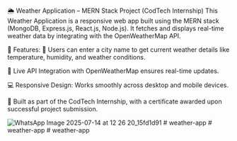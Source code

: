🌦️ Weather Application – MERN Stack Project (CodTech Internship) This Weather Application is a responsive web app built using the MERN stack (MongoDB, Express.js, React.js, Node.js). It fetches and displays real-time weather data by integrating with the OpenWeatherMap API.

🔑 Features: 📍 Users can enter a city name to get current weather details like temperature, humidity, and weather conditions.

🔄 Live API Integration with OpenWeatherMap ensures real-time updates.

💻 Responsive Design: Works smoothly across desktop and mobile devices.

🎯 Built as part of the CodTech Internship, with a certificate awarded upon successful project submission.

![WhatsApp Image 2025-07-14 at 12 26 20_15fd1d91](https://github.com/user-attachments/assets/48ef6672-d484-4034-a804-a05b1cf79321)
#   w e a t h e r - a p p  
 #   w e a t h e r - a p p  
 #   w e a t h e r - a p p  
 